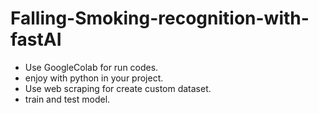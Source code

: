 # Falling-Smoking-recognition-with-fastAI
- Use GoogleColab for run codes.
- enjoy with python in your project. 
- Use web scraping for create custom dataset.
- train and test model.
